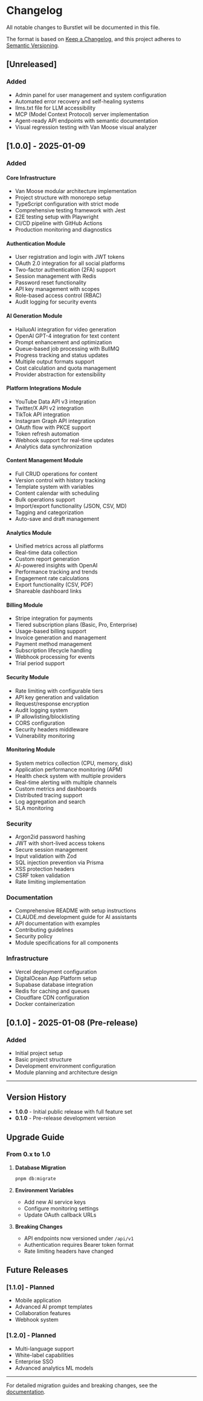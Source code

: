 # Changelog

All notable changes to Burstlet will be documented in this file.

The format is based on [Keep a Changelog](https://keepachangelog.com/en/1.0.0/),
and this project adheres to [Semantic Versioning](https://semver.org/spec/v2.0.0.html).

## [Unreleased]

### Added
- Admin panel for user management and system configuration
- Automated error recovery and self-healing systems
- llms.txt file for LLM accessibility
- MCP (Model Context Protocol) server implementation
- Agent-ready API endpoints with semantic documentation
- Visual regression testing with Van Moose visual analyzer

## [1.0.0] - 2025-01-09

### Added

#### Core Infrastructure
- Van Moose modular architecture implementation
- Project structure with monorepo setup
- TypeScript configuration with strict mode
- Comprehensive testing framework with Jest
- E2E testing setup with Playwright
- CI/CD pipeline with GitHub Actions
- Production monitoring and diagnostics

#### Authentication Module
- User registration and login with JWT tokens
- OAuth 2.0 integration for all social platforms
- Two-factor authentication (2FA) support
- Session management with Redis
- Password reset functionality
- API key management with scopes
- Role-based access control (RBAC)
- Audit logging for security events

#### AI Generation Module
- HailuoAI integration for video generation
- OpenAI GPT-4 integration for text content
- Prompt enhancement and optimization
- Queue-based job processing with BullMQ
- Progress tracking and status updates
- Multiple output formats support
- Cost calculation and quota management
- Provider abstraction for extensibility

#### Platform Integrations Module
- YouTube Data API v3 integration
- Twitter/X API v2 integration
- TikTok API integration
- Instagram Graph API integration
- OAuth flow with PKCE support
- Token refresh automation
- Webhook support for real-time updates
- Analytics data synchronization

#### Content Management Module
- Full CRUD operations for content
- Version control with history tracking
- Template system with variables
- Content calendar with scheduling
- Bulk operations support
- Import/export functionality (JSON, CSV, MD)
- Tagging and categorization
- Auto-save and draft management

#### Analytics Module
- Unified metrics across all platforms
- Real-time data collection
- Custom report generation
- AI-powered insights with OpenAI
- Performance tracking and trends
- Engagement rate calculations
- Export functionality (CSV, PDF)
- Shareable dashboard links

#### Billing Module
- Stripe integration for payments
- Tiered subscription plans (Basic, Pro, Enterprise)
- Usage-based billing support
- Invoice generation and management
- Payment method management
- Subscription lifecycle handling
- Webhook processing for events
- Trial period support

#### Security Module
- Rate limiting with configurable tiers
- API key generation and validation
- Request/response encryption
- Audit logging system
- IP allowlisting/blocklisting
- CORS configuration
- Security headers middleware
- Vulnerability monitoring

#### Monitoring Module
- System metrics collection (CPU, memory, disk)
- Application performance monitoring (APM)
- Health check system with multiple providers
- Real-time alerting with multiple channels
- Custom metrics and dashboards
- Distributed tracing support
- Log aggregation and search
- SLA monitoring

### Security
- Argon2id password hashing
- JWT with short-lived access tokens
- Secure session management
- Input validation with Zod
- SQL injection prevention via Prisma
- XSS protection headers
- CSRF token validation
- Rate limiting implementation

### Documentation
- Comprehensive README with setup instructions
- CLAUDE.md development guide for AI assistants
- API documentation with examples
- Contributing guidelines
- Security policy
- Module specifications for all components

### Infrastructure
- Vercel deployment configuration
- DigitalOcean App Platform setup
- Supabase database integration
- Redis for caching and queues
- Cloudflare CDN configuration
- Docker containerization

## [0.1.0] - 2025-01-08 (Pre-release)

### Added
- Initial project setup
- Basic project structure
- Development environment configuration
- Module planning and architecture design

---

## Version History

- **1.0.0** - Initial public release with full feature set
- **0.1.0** - Pre-release development version

## Upgrade Guide

### From 0.x to 1.0

1. **Database Migration**
   ```bash
   pnpm db:migrate
   ```

2. **Environment Variables**
   - Add new AI service keys
   - Configure monitoring settings
   - Update OAuth callback URLs

3. **Breaking Changes**
   - API endpoints now versioned under `/api/v1`
   - Authentication requires Bearer token format
   - Rate limiting headers have changed

## Future Releases

### [1.1.0] - Planned
- Mobile application
- Advanced AI prompt templates
- Collaboration features
- Webhook system

### [1.2.0] - Planned
- Multi-language support
- White-label capabilities
- Enterprise SSO
- Advanced analytics ML models

---

For detailed migration guides and breaking changes, see the [documentation](https://docs.burstlet.com).